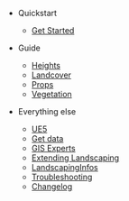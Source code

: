 - Quickstart

  - [Get Started](get-started.md?id=get-started)

- Guide

  - [Heights](heights.md?id=heights)
  - [Landcover](landcover.md?id=landcover)
  - [Props](props.md?id=props)
  - [Vegetation](vegetation.md?id=vegetation)

- Everything else

  - [UE5](ue5.md?=id=unreal-engine-5)
  - [Get data](get-data.md?id=get-data)
  - [GIS Experts](gis-expert.md?id=options-for-gis-experts)
  - [Extending Landscaping](landscapingvectorinterface.md?id=custom-logic-on-vector-data)
  - [LandscapingInfos](landscapinginfos.md?id=landscapinginfos-actor)
  - [Troubleshooting](troubleshooting.md?id=troubleshooting)
  - [Changelog](changelog.md?id=changelog)
